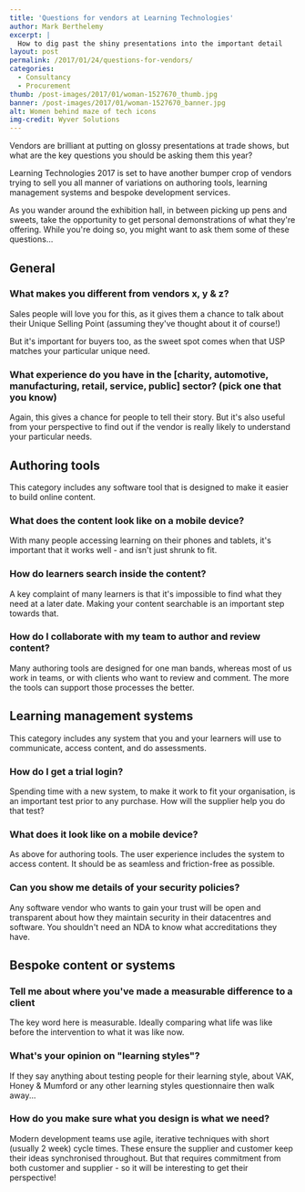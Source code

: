 ```yaml
---
title: 'Questions for vendors at Learning Technologies'
author: Mark Berthelemy
excerpt: |
  How to dig past the shiny presentations into the important detail
layout: post
permalink: /2017/01/24/questions-for-vendors/
categories:
  - Consultancy
  - Procurement
thumb: /post-images/2017/01/woman-1527670_thumb.jpg
banner: /post-images/2017/01/woman-1527670_banner.jpg
alt: Women behind maze of tech icons
img-credit: Wyver Solutions
---
```

Vendors are brilliant at putting on glossy presentations at trade shows, but what are the key questions you should be asking them this year?

Learning Technologies 2017 is set to have another bumper crop of vendors trying to sell you all manner of variations on authoring tools, learning management systems and bespoke development services.

As you wander around the exhibition hall, in between picking up pens and sweets, take the opportunity to get personal demonstrations of what they're offering. While you're doing so, you might want to ask them some of these questions...

## General

### What makes you different from vendors x, y & z?

Sales people will love you for this, as it gives them a chance to talk about their Unique Selling Point (assuming they've thought about it of course!)

But it's important for buyers too, as the sweet spot comes when that USP matches your particular unique need.

### What experience do you have in the [charity, automotive, manufacturing, retail, service, public] sector? (pick one that you know)

Again, this gives a chance for people to tell their story. But it's also useful from your perspective to find out if the vendor is really likely to  understand your particular needs.

## Authoring tools

This category includes any software tool that is designed to make it easier to build online content.

### What does the content look like on a mobile device?

With many people accessing learning on their phones and tablets, it's important that it works well - and isn't just shrunk to fit.

### How do learners search inside the content?

A key complaint of many learners is that it's impossible to find what they need at a later date. Making your content searchable is an important step towards that.

### How do I collaborate with my team to author and review content?

Many authoring tools are designed for one man bands, whereas most of us work in teams, or with clients who want to review and comment. The more the tools can support those processes the better.

## Learning management systems

This category includes any system that you and your learners will use to communicate, access content, and do assessments.

### How do I get a trial login?

Spending time with a new system, to make it work to fit your organisation, is an important test prior to any purchase. How will the supplier help you do that test?

### What does it look like on a mobile device?

As above for authoring tools. The user experience includes the system to access content. It should be as seamless and friction-free as possible.

### Can you show me details of your security policies?

Any software vendor who wants to gain your trust will be open and transparent about how they maintain security in their datacentres and software. You shouldn't need an NDA to know what accreditations they have.

## Bespoke content or systems

### Tell me about where you've made a measurable difference to a client

The key word here is measurable. Ideally comparing what life was like before the intervention to what it was like now.

### What's your opinion on "learning styles"?

If they say anything about testing people for their learning style, about VAK, Honey & Mumford or any other learning styles questionnaire then walk away...

### How do you make sure what you design is what we need?

Modern development teams use agile, iterative techniques with short (usually 2 week) cycle times. These ensure the supplier and customer keep their ideas synchronised throughout. But that requires commitment from both customer and supplier - so it will be interesting to get their perspective!